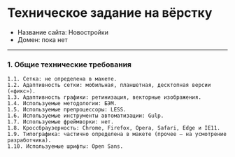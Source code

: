 # Техническое задание на вёрстку

* Название сайта: Новостройки
* Домен: пока нет

---

### 1. Общие технические требования

    1.1. Сетка: не определена в макете.
    1.2. Адаптивность сетки: мобильная, планшетная, десктопная версии («фикс»).
    1.3. Адаптивность графики: ретинизация, векторные изображения.
    1.4. Используемые методологии: БЭМ.
    1.5. Используемые препроцессоры: LESS.
    1.6. Используемые инструменты автоматизации: Gulp.
    1.7. Используемые фреймворки: нет.
    1.8. Кроссбраузерность: Chrome, Firefox, Opera, Safari, Edge и IE11.
    1.9. Типографика: частично определена в макете (прочее — на усмотрение разработчика).
    1.10. Используемые шрифты: Open Sans.
